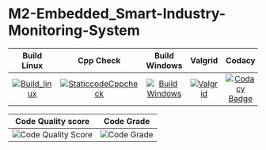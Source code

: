 # M2-Embedded_Smart-Industry-Monitoring-System

| Build Linux | Cpp Check | Build Windows | Valgrid | Codacy |
| :---------: | :-------: | :-----------: | :-----: | :----: |
| [![Build_linux](https://github.com/KAVIYASS99/M1_Application_Smart-Women-Defend-System/actions/workflows/build_linux.yml/badge.svg)](https://github.com/KAVIYASS99/M1_Application_Smart-Women-Defend-System/actions/workflows/build_linux.yml) | [![StaticcodeCppcheck](https://github.com/KAVIYASS99/M1_Application_Smart-Women-Defend-System/actions/workflows/cppcheck.yml/badge.svg)](https://github.com/KAVIYASS99/M1_Application_Smart-Women-Defend-System/actions/workflows/cppcheck.yml) | [![Build Windows](https://github.com/KAVIYASS99/M1_Application_Smart-Women-Defend-System/actions/workflows/build_windows.yml/badge.svg)](https://github.com/KAVIYASS99/M1_Application_Smart-Women-Defend-System/actions/workflows/build_windows.yml) | [![Valgrid](https://github.com/KAVIYASS99/M1_Application_Smart-Women-Defend-System/actions/workflows/Valgrid.yml/badge.svg)](https://github.com/KAVIYASS99/M1_Application_Smart-Women-Defend-System/actions/workflows/Valgrid.yml) | [![Codacy Badge](https://api.codacy.com/project/badge/Grade/40a41248a0c3423bb15d899491b095c9)](https://app.codacy.com/gh/KAVIYASS99/M2-Embedded_Smart-Industry-Monitoring-System?utm_source=github.com&utm_medium=referral&utm_content=KAVIYASS99/M2-Embedded_Smart-Industry-Monitoring-System&utm_campaign=Badge_Grade_Settings) |

| Code Quality score | Code Grade |
| :----------------: | :--------: |
| ![Code Quality Score](https://api.codiga.io/project/30080/score/svg) | ![Code Grade](https://api.codiga.io/project/30080/status/svg) |
